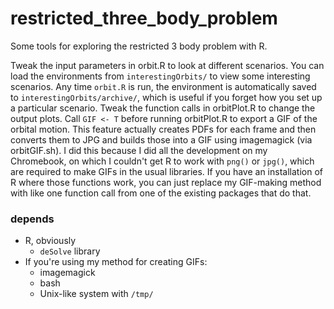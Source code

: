 # restricted_three_body_problem
Some tools for exploring the restricted 3 body problem with R.

Tweak the input parameters in orbit.R to look at different scenarios. 
You can load the environments from `interestingOrbits/` to view some interesting scenarios. 
Any time `orbit.R` is run, the environment is automatically saved to `interestingOrbits/archive/`, 
which is useful if you forget how you set up a particular scenario. 
Tweak the function calls in orbitPlot.R to change the output plots. 
Call `GIF <- T` before running orbitPlot.R to export a GIF of the orbital motion. 
This feature actually creates PDFs for each frame and then converts them to JPG and builds those into a GIF using imagemagick (via orbitGIF.sh).
I did this because I did all the development on my Chromebook, on which I couldn't get R to work with `png()` or `jpg()`, 
which are required to make GIFs in the usual libraries.
If you have an installation of R where those functions work, you can just replace my GIF-making method with like 
one function call from one of the existing packages that do that.

### depends
* R, obviously
  * `deSolve` library
* If you're using my method for creating GIFs:
  * imagemagick
  * bash
  * Unix-like system with `/tmp/`
